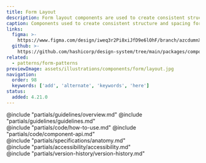 ```yaml
---
title: Form Layout
description: Form layout components are used to create consistent structure and spacing for form elements.
caption: Components used to create consistent structure and spacing for form elements.
links:
  figma: >-
    https://www.figma.com/design/iweq3r2Pi8xiJfD9e6lOhF/branch/azcdumnXvCyGfSVfEVZhGH/HDS-Components-v2.0?node-id=83107-2070&p=f&t=CeumEO6vBV6h0IuD-0
  github: >-
    https://github.com/hashicorp/design-system/tree/main/packages/components/src/components/hds/form
related:
  - patterns/form-patterns
previewImage: assets/illustrations/components/form/layout.jpg
navigation:
  order: 98
  keywords: ['add', 'alternate', 'keywords', 'here']
status:
  added: 4.21.0
---
```


<section data-tab="Guidelines">
  @include "partials/guidelines/overview.md"
  @include "partials/guidelines/guidelines.md"
</section>

<section data-tab="Code">
  @include "partials/code/how-to-use.md"
  @include "partials/code/component-api.md"
</section>

<section data-tab="Specifications">
  @include "partials/specifications/anatomy.md"
</section>

<section data-tab="Accessibility">
  @include "partials/accessibility/accessibility.md"
</section>

<section data-tab="Version history">
  @include "partials/version-history/version-history.md"
</section>
